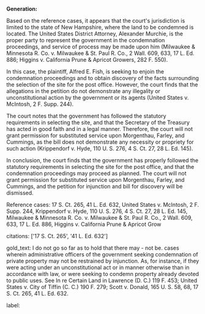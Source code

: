 **Generation:**

 <answer>

Based on the reference cases, it appears that the court's jurisdiction is limited to the state of New Hampshire, where the land to be condemned is located. The United States District Attorney, Alexander Murchie, is the proper party to represent the government in the condemnation proceedings, and service of process may be made upon him (Milwaukee & Minnesota R. Co. v. Milwaukee & St. Paul R. Co., 2 Wall. 609, 633, 17 L. Ed. 886; Higgins v. California Prune & Apricot Growers, 282 F. 550).

In this case, the plaintiff, Alfred E. Fish, is seeking to enjoin the condemnation proceedings and to obtain discovery of the facts surrounding the selection of the site for the post office. However, the court finds that the allegations in the petition do not demonstrate any illegality or unconstitutional action by the government or its agents (United States v. McIntosh, 2 F. Supp. 244).

The court notes that the government has followed the statutory requirements in selecting the site, and that the Secretary of the Treasury has acted in good faith and in a legal manner. Therefore, the court will not grant permission for substituted service upon Morgenthau, Farley, and Cummings, as the bill does not demonstrate any necessity or propriety for such action (Krippendorf v. Hyde, 110 U. S. 276, 4 S. Ct. 27, 28 L. Ed. 145).

In conclusion, the court finds that the government has properly followed the statutory requirements in selecting the site for the post office, and that the condemnation proceedings may proceed as planned. The court will not grant permission for substituted service upon Morgenthau, Farley, and Cummings, and the petition for injunction and bill for discovery will be dismissed.

Reference cases: 17 S. Ct. 265, 41 L. Ed. 632, United States v. McIntosh, 2 F. Supp. 244, Krippendorf v. Hyde, 110 U. S. 276, 4 S. Ct. 27, 28 L. Ed. 145, Milwaukee & Minnesota R. Co. v. Milwaukee & St. Paul R. Co., 2 Wall. 609, 633, 17 L. Ed. 886, Higgins v. California Prune & Apricot Grow

citations: ['17 S. Ct. 265', '41 L. Ed. 632']

gold_text: I do not go so far as to hold that there may - not be. cases wherein administrative officers of the government seeking condemnation of private property may not be restrained by injunction. As, for instance, if they were acting under an unconstitutional act or in manner otherwise than in accordance with law, or were seeking to condemn property already devoted to public uses. See In re Certain Land in Lawrence (D. C.) 119 F. 453; United States v. City of Tiffin (C. C.) 190 F. 279; Scott v. Donald, 165 U. S. 58, 68, 17 S. Ct. 265, 41 L. Ed. 632.

label: 